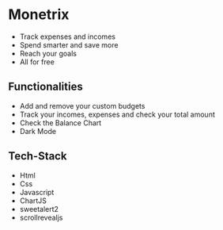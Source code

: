 # Monetrix

- Track expenses and incomes
- Spend smarter and save more
- Reach your goals
- All for free

## Functionalities
- Add and remove your custom budgets
- Track your incomes, expenses and check your total amount
- Check the Balance Chart
- Dark Mode

## Tech-Stack
- Html
- Css
- Javascript
- ChartJS
- sweetalert2
- scrollrevealjs


